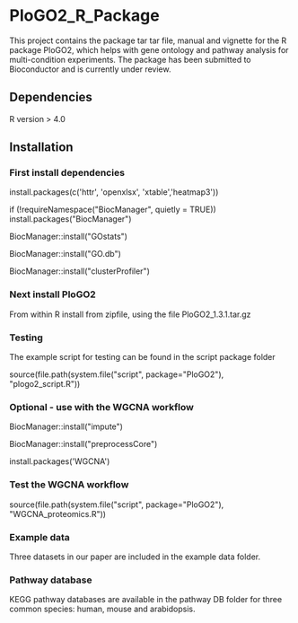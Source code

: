 # PloGO2_R_Package

This project contains the package tar tar file, manual and vignette for the R package PloGO2, which helps with gene ontology and pathway analysis for multi-condition experiments.  The package has been submitted to Bioconductor and is currently under review.

## Dependencies
R version > 4.0

## Installation

### First install dependencies 

install.packages(c('httr', 'openxlsx', 'xtable','heatmap3'))

if (!requireNamespace("BiocManager", quietly = TRUE))
    install.packages("BiocManager")

BiocManager::install("GOstats")

BiocManager::install("GO.db")

BiocManager::install("clusterProfiler")

### Next install PloGO2

From within R install from zipfile, using the file PloGO2_1.3.1.tar.gz

### Testing 

The example script for testing can be found in the script package folder

source(file.path(system.file("script", 	package="PloGO2"), "plogo2_script.R"))

### Optional - use with the WGCNA workflow

BiocManager::install("impute")

BiocManager::install("preprocessCore")

install.packages('WGCNA')


### Test the WGCNA workflow
source(file.path(system.file("script", 	package="PloGO2"), "WGCNA_proteomics.R"))

### Example data
Three datasets in our paper are included in the example data folder.

### Pathway database
KEGG pathway databases are available in the pathway DB folder 
for three common species: human, mouse and arabidopsis.




